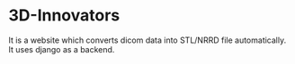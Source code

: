 # 3D-Innovators
It is a website which converts dicom data into STL/NRRD file automatically. It uses django as a backend.
